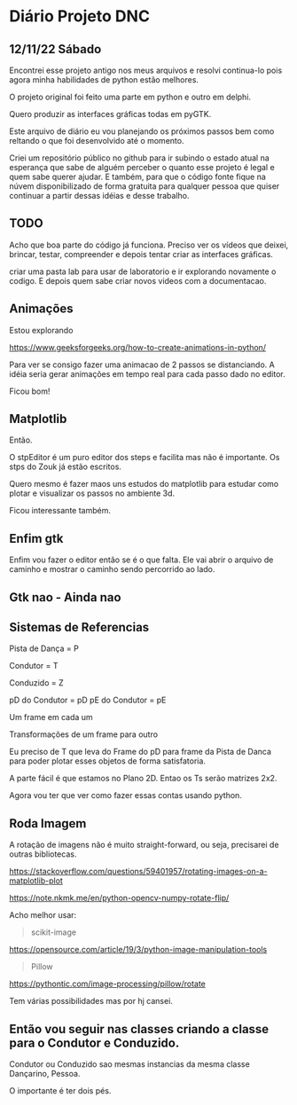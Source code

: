 # Diário Projeto DNC

## 12/11/22 Sábado

Encontrei esse projeto antigo nos meus arquivos e resolvi continua-lo pois agora minha habilidades de python estão melhores.

O projeto original foi feito uma parte em python e outro em delphi.

Quero produzir as interfaces gráficas todas em pyGTK.

Este arquivo de diário eu vou planejando os próximos passos bem como reltando o que foi desenvolvido até o momento.

Criei um repositório público no github para ir subindo o estado atual na esperança que sabe de alguém perceber o quanto esse projeto é legal e quem sabe querer ajudar. E também, para que o código fonte fique na núvem disponibilizado de forma gratuita para qualquer pessoa que quiser continuar a partir  dessas idéias e desse trabalho.  


## TODO

Acho que boa parte do código já funciona.
Preciso ver os vídeos que deixei, brincar, testar, compreender e depois tentar criar as interfaces gráficas.

criar uma pasta lab para usar de laboratorio e ir explorando novamente o codigo.
E depois quem sabe criar novos videos com a documentacao. 

## Animações

Estou explorando

https://www.geeksforgeeks.org/how-to-create-animations-in-python/

Para ver se consigo fazer uma animacao de 2 passos se distanciando.
A idéia seria gerar animações em tempo real para cada passo dado no editor.

Ficou bom!

## Matplotlib

Então.

O stpEditor é um puro editor dos steps e facilita mas não é importante.
Os stps do Zouk já estão escritos.

Quero mesmo é fazer maos uns estudos do matplotlib para estudar como plotar e visualizar os passos no ambiente 3d.

Ficou interessante também.

## Enfim gtk

Enfim vou fazer o editor então se é o que falta.
Ele vai abrir o arquivo de caminho e mostrar o caminho sendo percorrido ao lado.


## Gtk nao - Ainda nao

## Sistemas de Referencias

Pista de Dança = P

Condutor = T

Conduzido = Z


pD do Condutor = pD
pE do Condutor = pE

Um frame em cada um

Transformações de um frame para outro

Eu preciso de T que leva do Frame do pD para frame da Pista de Danca para poder plotar esses objetos de forma satisfatoria.

A parte fácil é que estamos no Plano 2D. Entao os Ts serão matrizes 2x2.

Agora vou ter que ver como fazer essas contas usando python.

## Roda Imagem

A rotação de imagens não é muito straight-forward, ou seja, precisarei de outras bibliotecas.


https://stackoverflow.com/questions/59401957/rotating-images-on-a-matplotlib-plot

https://note.nkmk.me/en/python-opencv-numpy-rotate-flip/

Acho melhor usar:

> scikit-image

https://opensource.com/article/19/3/python-image-manipulation-tools

> Pillow

https://pythontic.com/image-processing/pillow/rotate

Tem várias possibilidades mas por hj cansei.


## Então vou seguir nas classes criando a classe para o Condutor e Conduzido.

Condutor ou Conduzido sao mesmas instancias da mesma classe Dançarino, Pessoa.

O importante é ter dois pés. 









 


